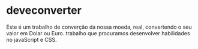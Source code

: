 # deveconverter
Este é um trabalho de converção da nossa moeda, real, convertendo o seu valor em Dolar ou Euro.
trabalho que procuramos desenvolver habilidades no javaScript e CSS. 

